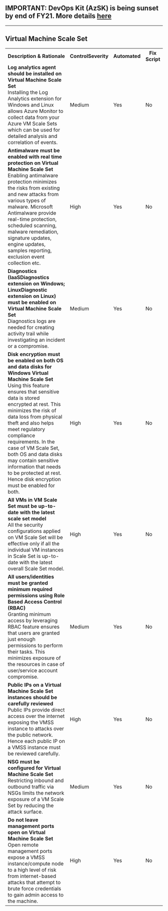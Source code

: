 ## IMPORTANT: DevOps Kit (AzSK) is being sunset by end of FY21. More details [here](../../../ReleaseNotes/AzSKSunsetNotice.md)
----------------------------------------------

<html>
<head>

</head><body>
<H2>Virtual Machine Scale Set</H2>
<table>
<tr>
<th>Description & Rationale</th><th>ControlSeverity</th><th>Automated</th><th>Fix Script</th>
</tr>
<tr><td><b>Log analytics agent should be installed on Virtual Machine Scale Set</b><br/>Installing the Log Analytics extension for Windows and Linux allows Azure Monitor to collect data from your Azure VM Scale Sets which can be used for detailed analysis and correlation of events.</td><td>Medium</td><td>Yes</td><td>No</td>
</tr>

<tr><td><b>Antimalware must be enabled with real time protection on Virtual Machine Scale Set</b><br/>Enabling antimalware protection minimizes the risks from existing and new attacks from various types of malware. Microsoft Antimalware provide real-time protection, scheduled scanning, malware remediation, signature updates, engine updates, samples reporting, exclusion event collection etc.</td><td>High</td><td>Yes</td><td>No</td>
</tr>

<tr><td><b>Diagnostics (IaaSDiagnostics extension on Windows; LinuxDiagnostic extension on Linux) must be enabled on Virtual Machine Scale Set</b><br/>Diagnostics logs are needed for creating activity trail while investigating an incident or a compromise.</td><td>Medium</td><td>Yes</td><td>No</td>
</tr>

<tr><td><b>Disk encryption must be enabled on both OS and data disks for Windows Virtual Machine Scale Set</b><br/>Using this feature ensures that sensitive data is stored encrypted at rest. This minimizes the risk of data loss from physical theft and also helps meet regulatory compliance requirements. In the case of VM Scale Set, both OS and data disks may contain sensitive information that needs to be protected at rest. Hence disk encryption must be enabled for both.</td><td>High</td><td>Yes</td><td>No</td>
</tr>

<tr><td><b>All VMs in VM Scale Set must be up-to-date with the latest scale set model</b><br/>All the security configurations applied on VM Scale Set will be effective only if all the individual VM instances in Scale Set is up-to-date with the latest overall Scale Set model.</td><td>High</td><td>Yes</td><td>No</td>
</tr>

<tr><td><b>All users/identities must be granted minimum required permissions using Role Based Access Control (RBAC)</b><br/>Granting minimum access by leveraging RBAC feature ensures that users are granted just enough permissions to perform their tasks. This minimizes exposure of the resources in case of user/service account compromise.</td><td>Medium</td><td>Yes</td><td>No</td>
</tr>

<tr><td><b>Public IPs on a Virtual Machine Scale Set instances should be carefully reviewed</b><br/>Public IPs provide direct access over the internet exposing the VMSS instance to attacks over the public network. Hence each public IP on a VMSS instance must be reviewed carefully.</td><td>High</td><td>Yes</td><td>No</td>
</tr>

<tr><td><b>NSG must be configured for Virtual Machine Scale Set</b><br/>Restricting inbound and outbound traffic via NSGs limits the network exposure of a VM Scale Set by reducing the attack surface.</td><td>Medium</td><td>Yes</td><td>No</td>
</tr>

<tr><td><b>Do not leave management ports open on Virtual Machine Scale Set</b><br/>Open remote management ports expose a VMSS instance/compute node to a high level of risk from internet-based attacks that attempt to brute force credentials to gain admin access to the machine.</td><td>High</td><td>Yes</td><td>No</td>
</tr>

</table>
</body></html>
